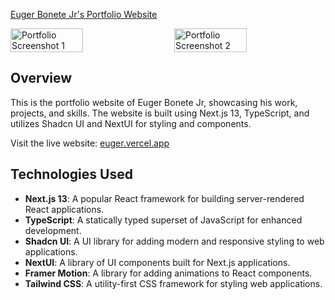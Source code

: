 [Euger Bonete Jr's Portfolio Website](https://euger.vercel.app/)

<div style="display: flex; justify-content: space-between;">
    <img src="https://scontent.fceb2-2.fna.fbcdn.net/v/t1.15752-9/387525328_137069139467829_4376785497513963048_n.png?_nc_cat=104&ccb=1-7&_nc_sid=ae9488&_nc_eui2=AeEIKnpU7j3XGj7RiPAVZFLKlXyTbczfCUmVfJNtzN8JSQZCU9rWdM6oMraGgeejSihDOJsHr804c--s2Ljtgg5p&_nc_ohc=wzMxquTbXSoAX-xeQ_r&_nc_ht=scontent.fceb2-2.fna&oh=03_AdRZK9x05qXy60qr0myVyhRodRtjQJJaWCZeab9btdduDw&oe=654B6F4F" alt="Portfolio Screenshot 1" width="48%">
    <img src="https://scontent.fceb2-2.fna.fbcdn.net/v/t1.15752-9/387519757_165739213257147_5279983770873368814_n.png?_nc_cat=104&ccb=1-7&_nc_sid=ae9488&_nc_eui2=AeFt33BqRYdMIqF-G7FEQLJL-i-bLwvQ5rD6L5svC9DmsGV6NQhfvzKJ7W9wF5_hp9C6s1v6M94kIPaj2W7LmHdE&_nc_ohc=-yp6h_GbwIEAX8s0Blq&_nc_ht=scontent.fceb2-2.fna&oh=03_AdRUDyySteGyXPrv2G0eBu4CZQRyNfNlZyRzR5dmaPtMZA&oe=654B7EBB" alt="Portfolio Screenshot 2" width="48%">
</div>

## Overview

This is the portfolio website of Euger Bonete Jr, showcasing his work, projects, and skills. The website is built using Next.js 13, TypeScript, and utilizes Shadcn UI and NextUI for styling and components.

Visit the live website: [euger.vercel.app](https://euger.vercel.app)

## Technologies Used

- **Next.js 13**: A popular React framework for building server-rendered React applications.
- **TypeScript**: A statically typed superset of JavaScript for enhanced development.
- **Shadcn UI**: A UI library for adding modern and responsive styling to web applications.
- **NextUI**: A library of UI components built for Next.js applications.
- **Framer Motion**: A library for adding animations to React components.
- **Tailwind CSS**: A utility-first CSS framework for styling web applications.

